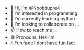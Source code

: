 - 👋 Hi, I’m @Noobdupre4
- 👀 I’m interested in programming
- 🌱 I’m currently learning python
- 💞️ I’m looking to collaborate on ...
- 📫 How to reach me ...
- 😄 Pronouns: He/Him
- ⚡ Fun fact: I dont have fun fact 

<!---
Noobdupre4/Noobdupre4 is a ✨ special ✨ repository because its `README.md` (this file) appears on your GitHub profile.
You can click the Preview link to take a look at your changes.
--->
